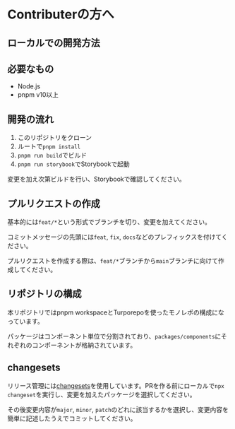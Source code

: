 # Contributerの方へ

## ローカルでの開発方法

## 必要なもの

- Node.js
- pnpm v10以上

## 開発の流れ

1. このリポジトリをクローン
2. ルートで`pnpm install`
3. `pnpm run build`でビルド
4. `pnpm run storybook`でStorybookで起動

変更を加え次第ビルドを行い、Storybookで確認してください。

## プルリクエストの作成

基本的には`feat/*`という形式でブランチを切り、変更を加えてください。

コミットメッセージの先頭には`feat`, `fix`, `docs`などのプレフィックスを付けてください。

プルリクエストを作成する際は、`feat/*`ブランチから`main`ブランチに向けて作成してください。

## リポジトリの構成

本リポジトリではpnpm workspaceとTurporepoを使ったモノレポの構成になっています。

パッケージはコンポーネント単位で分割されており、`packages/components`にそれぞれのコンポーネントが格納されています。

## changesets

リリース管理には[changesets](https://github.com/changesets/changesets)を使用しています。PRを作る前にローカルで`npx changeset`を実行し、変更を加えたパッケージを選択してください。

その後変更内容が`major`, `minor`, `patch`のどれに該当するかを選択し、変更内容を簡単に記述したうえでコミットしてください。
